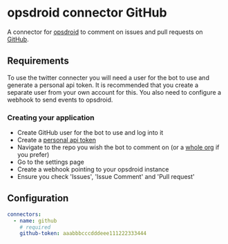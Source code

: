 # opsdroid connector GitHub

A connector for [opsdroid](https://github.com/opsdroid/opsdroid) to comment on issues and pull requests on [GitHub](https://github.com).

## Requirements

To use the twitter connecter you will need a user for the bot to use and generate a personal api token. It is recommended that you create a separate user from your own account for this. You also need to configure a webhook to send events to opsdroid.

### Creating your application
 * Create GitHub user for the bot to use and log into it
 * Create a [personal api token](https://github.com/blog/1509-personal-api-tokens)
 * Navigate to the repo you wish the bot to comment on (or a [whole org](https://github.com/blog/1933-introducing-organization-webhooks) if you prefer)
 * Go to the settings page
 * Create a webhook pointing to your opsdroid instance
 * Ensure you check 'Issues', 'Issue Comment' and 'Pull request'

## Configuration

```yaml
connectors:
  - name: github
    # required
    github-token: aaabbbcccdddeee111222333444
```

